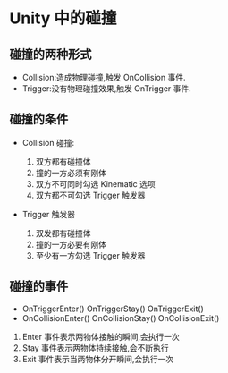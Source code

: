 # Unity 中的碰撞

## 碰撞的两种形式

- Collision:造成物理碰撞,触发 OnCollision 事件.
- Trigger:没有物理碰撞效果,触发 OnTrigger 事件.

## 碰撞的条件

- Collision 碰撞:

  1.  双方都有碰撞体
  2.  撞的一方必须有刚体
  3.  双方不可同时勾选 Kinematic 选项
  4.  双方都不可勾选 Trigger 触发器

- Trigger 触发器
  1.  双发都有碰撞体
  2.  撞的一方必要有刚体
  3.  至少有一方勾选 Trigger 触发器

## 碰撞的事件

- OnTriggerEnter() OnTriggerStay() OnTriggerExit()
- OnCollisionEnter() OnCollisionStay() OnCollisionExit()

1.  Enter 事件表示两物体接触的瞬间,会执行一次
2.  Stay 事件表示两物体持续接触,会不断执行
3.  Exit 事件表示当两物体分开瞬间,会执行一次
